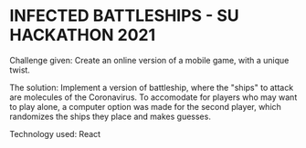 # INFECTED BATTLESHIPS - SU HACKATHON 2021

Challenge given: Create an online version of a mobile game, with a unique twist.

The solution: Implement a version of battleship, where the "ships" to attack are molecules of the Coronavirus. To accomodate for players who may want to play alone, a computer option was made for the second player, which randomizes the ships 
they place and makes guesses.

Technology used: React
